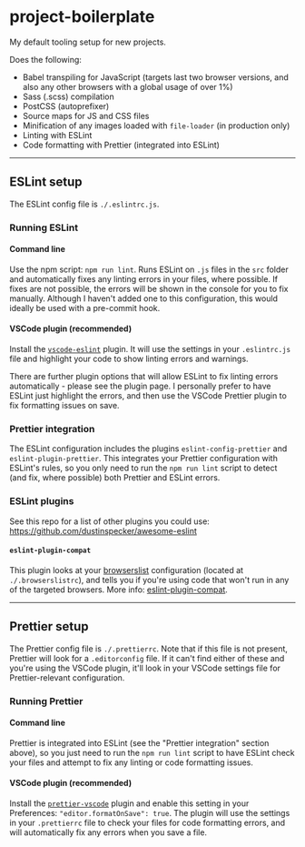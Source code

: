 # project-boilerplate

My default tooling setup for new projects.

Does the following:

* Babel transpiling for JavaScript (targets last two browser versions, and also any other browsers with a global usage of over 1%)
* Sass (.scss) compilation
* PostCSS (autoprefixer)
* Source maps for JS and CSS files
* Minification of any images loaded with `file-loader` (in production only)
* Linting with ESLint
* Code formatting with Prettier (integrated into ESLint)

---

## ESLint setup

The ESLint config file is `./.eslintrc.js`.

### Running ESLint

#### Command line

Use the npm script: `npm run lint`. Runs ESLint on `.js` files in the `src` folder and automatically fixes any linting errors in your files, where possible. If fixes are not possible, the errors will be shown in the console for you to fix manually. Although I haven't added one to this configuration, this would ideally be used with a pre-commit hook.

#### VSCode plugin (recommended)

Install the [`vscode-eslint`](https://marketplace.visualstudio.com/items?itemName=esbenp.prettier-vscode) plugin. It will use the settings in your `.eslintrc.js` file and highlight your code to show linting errors and warnings.

There are further plugin options that will allow ESLint to fix linting errors automatically - please see the plugin page. I personally prefer to have ESLint just highlight the errors, and then use the VSCode Prettier plugin to fix formatting issues on save.

### Prettier integration

The ESLint configuration includes the plugins `eslint-config-prettier` and `eslint-plugin-prettier`. This integrates your Prettier configuration with ESLint's rules, so you only need to run the `npm run lint` script to detect (and fix, where possible) both Prettier and ESLint errors.

### ESLint plugins

See this repo for a list of other plugins you could use: https://github.com/dustinspecker/awesome-eslint

#### `eslint-plugin-compat`

This plugin looks at your [browserslist](https://github.com/ai/browserslist) configuration (located at `./.browserslistrc`), and tells you if you're using code that won't run in any of the targeted browsers. More info: [eslint-plugin-compat](https://github.com/amilajack/eslint-plugin-compat).

---

## Prettier setup

The Prettier config file is `./.prettierrc`. Note that if this file is not present, Prettier will look for a `.editorconfig` file. If it can't find either of these and you're using the VSCode plugin, it'll look in your VSCode settings file for Prettier-relevant configuration.

### Running Prettier

#### Command line

Prettier is integrated into ESLint (see the "Prettier integration" section above), so you just need to run the `npm run lint` script to have ESLint check your files and attempt to fix any linting or code formatting issues.

#### VSCode plugin (recommended)

Install the [`prettier-vscode`](https://marketplace.visualstudio.com/items?itemName=esbenp.prettier-vscode) plugin and enable this setting in your Preferences: `"editor.formatOnSave": true`. The plugin will use the settings in your `.prettierrc` file to check your files for code formatting errors, and will automatically fix any errors when you save a file.
